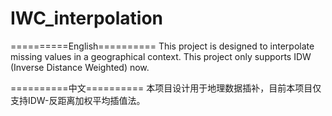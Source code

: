 # IWC_interpolation
==========English========== This project is designed to interpolate missing values in a geographical context. This project only supports IDW (Inverse Distance Weighted) now.

==========中文========== 本项目设计用于地理数据插补，目前本项目仅支持IDW-反距离加权平均插值法。
